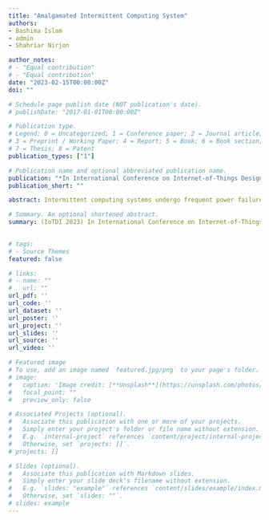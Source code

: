 ```yaml
---
title: "Amalgamated Intermittent Computing System"
authors:
- Bashima Islam
- admin
- Shahriar Nirjon

author_notes:
# - "Equal contribution"
# - "Equal contribution"
date: "2023-02-15T00:00:00Z"
doi: ""

# Schedule page publish date (NOT publication's date).
# publishDate: "2017-01-01T00:00:00Z"

# Publication type.
# Legend: 0 = Uncategorized; 1 = Conference paper; 2 = Journal article;
# 3 = Preprint / Working Paper; 4 = Report; 5 = Book; 6 = Book section;
# 7 = Thesis; 8 = Patent
publication_types: ["1"]

# Publication name and optional abbreviated publication name.
publication: "*In International Conference on Internet-of-Things Design and Implementation*"
publication_short: ""

abstract: Intermittent computing systems undergo frequent power failure, hindering necessary data sample capture or timely on-device computation. These missing samples and deadlines limit the potential usage of intermittent computing systems in many time-sensitive and fault-tolerant applications. However, a group/swarm of intermittent nodes may amalgamate to sense and process all the samples by taking turns in waking up and extending their on-time. However, coordinating a swarm of intermittent computing nodes requires frequent and power-hungry communication, often infeasible with limited energy. Though previous works have shown promises when all intermittent nodes have access to the same amount of energy to harvest, work has yet to be looked into scenarios when the available energy distribution is different for each node. The proposed AICS framework provides an amalgamated intermittent computing system where each node schedules its wake-up schedules based on the duty cycle without communication overhead. We propose one offline tailored duty cycle selection method (Prime-Co-Prime), which schedules wake-up and sleep cycles for each node based on the measured energy to harvest for each node and the prior knowledge or estimation regarding the relative energy distribution. However, when the energy is variable, the problem is formulated as a Decentralized-Partially Observable Markov Decision Process (Dec-POMDP). Each node uses a group of heuristics to solve the Dec-POMDP and schedule its wake-up cycle. We conduct a real-world experiment by implementing a deep acoustic event classifier in three MSP430 microcontrollers. AICS successfully captures and processes 41.17\% more samples than a swarm of greedy intermittent computing systems while spending 69.7\% less time with multiple redundant active systems. Our simulation-based evaluations show a 35.73\%–54.40\% higher compute and process success rate with AICS than with state-of-the-art algorithms (including reinforcement learning).

# Summary. An optional shortened abstract.
summary: (IoTDI 2023) In International Conference on Internet-of-Things Design and Implementation
 

# tags:
# - Source Themes
featured: false

# links:
# - name: ""
#   url: ""
url_pdf: ''
url_code: ''
url_dataset: ''
url_poster: ''
url_project: ''
url_slides: ''
url_source: ''
url_video: ''

# Featured image
# To use, add an image named `featured.jpg/png` to your page's folder. 
# image:
#   caption: 'Image credit: [**Unsplash**](https://unsplash.com/photos/jdD8gXaTZsc)'
#   focal_point: ""
#   preview_only: false

# Associated Projects (optional).
#   Associate this publication with one or more of your projects.
#   Simply enter your project's folder or file name without extension.
#   E.g. `internal-project` references `content/project/internal-project/index.md`.
#   Otherwise, set `projects: []`.
# projects: []

# Slides (optional).
#   Associate this publication with Markdown slides.
#   Simply enter your slide deck's filename without extension.
#   E.g. `slides: "example"` references `content/slides/example/index.md`.
#   Otherwise, set `slides: ""`.
# slides: example
---
```


<!-- {{% callout note %}}
Click the *Cite* button above to demo the feature to enable visitors to import publication metadata into their reference management software.
{{% /callout %}} -->

<!-- {{% callout note %}}
Create your slides in Markdown - click the *Slides* button to check out the example.
{{% /callout %}} -->

<!-- Supplementary notes can be added here, including [code, math, and images](https://wowchemy.com/docs/writing-markdown-latex/). -->
